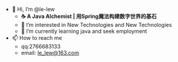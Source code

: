 - 👋 Hi, I’m @le-lew
  - **☕️ A Java Alchemist | 用Spring魔法构建数字世界的基石** 
  - 👀 I’m interested in New Technologies and New Technologies
  - 🌱 I’m currently learning java and seek employment
- 📫 How to reach me
  - qq:2766683133
  -  email: le_lew@163.com


<!---
le-lew/le-lew is a ✨ special ✨ repository because its `README.md` (this file) appears on your GitHub profile.
You can click the Preview link to take a look at your changes.
--->
